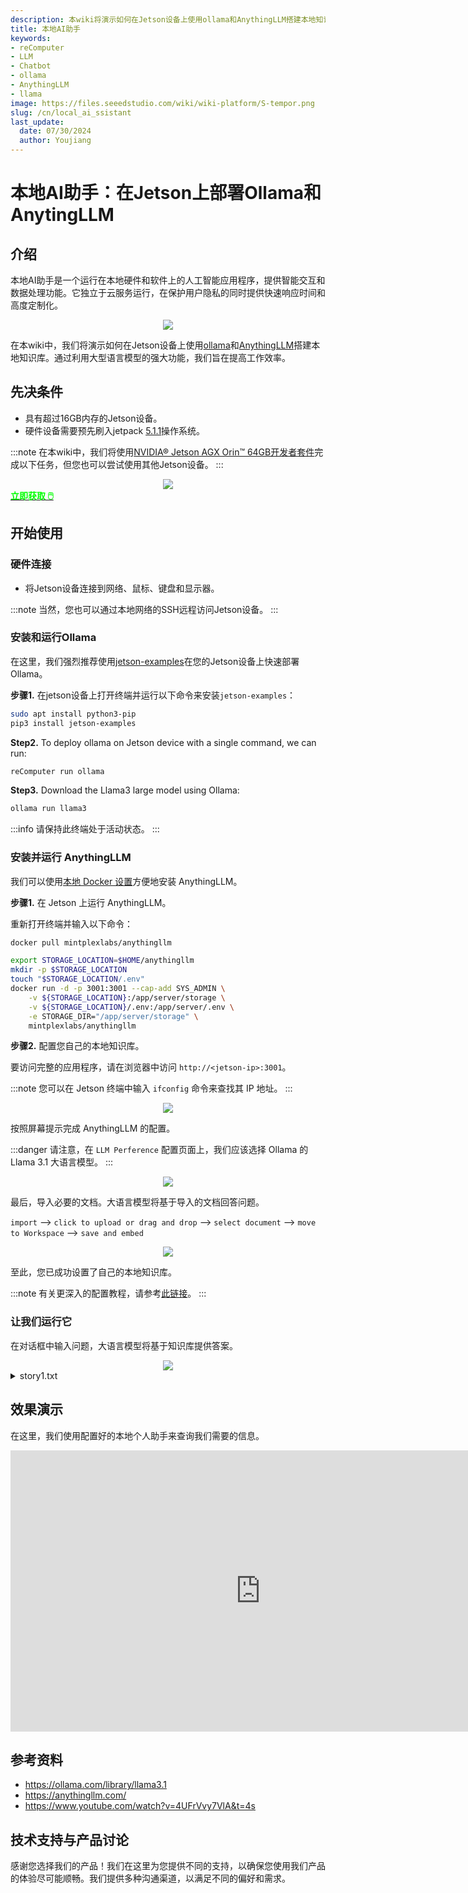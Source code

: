 ```yaml
---
description: 本wiki将演示如何在Jetson设备上使用ollama和AnythingLLM搭建本地知识库。通过利用大型语言模型的强大功能，我们旨在提高工作效率。
title: 本地AI助手
keywords:
- reComputer
- LLM
- Chatbot
- ollama
- AnythingLLM
- llama
image: https://files.seeedstudio.com/wiki/wiki-platform/S-tempor.png
slug: /cn/local_ai_ssistant
last_update:
  date: 07/30/2024
  author: Youjiang
---
```



# 本地AI助手：在Jetson上部署Ollama和AnytingLLM

## 介绍

本地AI助手是一个运行在本地硬件和软件上的人工智能应用程序，提供智能交互和数据处理功能。它独立于云服务运行，在保护用户隐私的同时提供快速响应时间和高度定制化。

<div align="center">
    <img width={800}
     src="https://files.seeedstudio.com/wiki/reComputer/Application/local-ai-assistant/ai-assistant.png" />
</div>

在本wiki中，我们将演示如何在Jetson设备上使用[ollama](https://ollama.com/)和[AnythingLLM](https://anythingllm.com/)搭建本地知识库。通过利用大型语言模型的强大功能，我们旨在提高工作效率。

## 先决条件

- 具有超过16GB内存的Jetson设备。
- 硬件设备需要预先刷入jetpack [5.1.1](https://wiki.seeedstudio.com/reComputer_Intro/)操作系统。

:::note
在本wiki中，我们将使用[NVIDIA® Jetson AGX Orin™ 64GB开发者套件](https://www.seeedstudio.com/NVIDIArJetson-AGX-Orintm-64GB-Developer-Kit-p-5641.html)完成以下任务，但您也可以尝试使用其他Jetson设备。
:::

<div align="center">
    <img width={800}
     src="https://files.seeedstudio.com/wiki/reComputer/Application/local-ai-assistant/AGX-Orin.png" />
</div>

<div class="get_one_now_container" style={{textAlign: 'center'}}>
    <a class="get_one_now_item" href="https://www.seeedstudio.com/AGX-Orin-32GB-H01-Kit-p-5569.html?queryID=a07376a957f072a4f755e1832fa0e544&objectID=5569&indexName=bazaar_retailer_products" target="_blank">
        <strong><span><font color={'FFFFFF'} size={"4"}> 立即获取 🖱️</font></span></strong>
    </a>
</div>

## 开始使用

### 硬件连接

- 将Jetson设备连接到网络、鼠标、键盘和显示器。

:::note
当然，您也可以通过本地网络的SSH远程访问Jetson设备。
:::

### 安装和运行Ollama

在这里，我们强烈推荐使用[jetson-examples](https://github.com/Seeed-Projects/jetson-examples)在您的Jetson设备上快速部署Ollama。

**步骤1.** 在jetson设备上打开终端并运行以下命令来安装`jetson-examples`：

```bash
sudo apt install python3-pip
pip3 install jetson-examples
```

**Step2.** To deploy ollama on Jetson device with a single command, we can run:

```bash
reComputer run ollama
```

**Step3.** Download the Llama3 large model using Ollama:

```bash
ollama run llama3
```

:::info
请保持此终端处于活动状态。
:::

### 安装并运行 AnythingLLM

我们可以使用[本地 Docker 设置](https://docs.anythingllm.com/installation/self-hosted/local-docker#recommend-way-to-run-dockerized-anythingllm)方便地安装 AnythingLLM。

**步骤1.** 在 Jetson 上运行 AnythingLLM。

重新打开终端并输入以下命令：

```bash
docker pull mintplexlabs/anythingllm

export STORAGE_LOCATION=$HOME/anythingllm 
mkdir -p $STORAGE_LOCATION 
touch "$STORAGE_LOCATION/.env" 
docker run -d -p 3001:3001 --cap-add SYS_ADMIN \
    -v ${STORAGE_LOCATION}:/app/server/storage \
    -v ${STORAGE_LOCATION}/.env:/app/server/.env \
    -e STORAGE_DIR="/app/server/storage" \
    mintplexlabs/anythingllm
```

**步骤2.** 配置您自己的本地知识库。

要访问完整的应用程序，请在浏览器中访问 `http://<jetson-ip>:3001`。

:::note
您可以在 Jetson 终端中输入 `ifconfig` 命令来查找其 IP 地址。
:::

<div align="center">
    <img width={800}
     src="https://files.seeedstudio.com/wiki/reComputer/Application/local-ai-assistant/anythingllm-init.png" />
</div>

按照屏幕提示完成 AnythingLLM 的配置。

:::danger
请注意，在 `LLM Perference` 配置页面上，我们应该选择 Ollama 的 Llama 3.1 大语言模型。
:::

<div align="center">
    <img width={800}
     src="https://files.seeedstudio.com/wiki/reComputer/Application/local-ai-assistant/select-ollama.png" />
</div>

最后，导入必要的文档。大语言模型将基于导入的文档回答问题。

`import` --> `click to upload or drag and drop` --> `select document` --> `move to Workspace` --> `save and embed`

<div align="center">
    <img width={800}
     src="https://files.seeedstudio.com/wiki/reComputer/Application/local-ai-assistant/inport-doc.png" />
</div>

至此，您已成功设置了自己的本地知识库。

:::note
有关更深入的配置教程，请参考[此链接](https://docs.anythingllm.com/)。
:::

### 让我们运行它

在对话框中输入问题，大语言模型将基于知识库提供答案。

<div align="center">
    <img width={800}
     src="https://files.seeedstudio.com/wiki/reComputer/Application/local-ai-assistant/test.png" />
</div>

<details>

<summary> story1.txt </summary>

```txt
Once upon a time in a quaint village nestled between rolling hills, there was a young girl named Eliza who loved to explore the woods behind her home. The forest was a magical place, filled with tall trees that whispered secrets, streams that sang soft melodies, and flowers that seemed to glow under the moonlight.

One sunny morning, Eliza set out on one of her adventures, her heart brimming with excitement. As she wandered deeper into the forest, she discovered a hidden path she had never seen before. The path was lined with shimmering stones that sparkled like stars. Curious and intrigued, Eliza followed it.

After a short walk, the path led her to a magnificent clearing where a majestic oak tree stood in the center. At the base of the tree was a small, ornate door. It was covered in intricate carvings of animals and vines. Eliza, with her heart pounding with both excitement and nervousness, gently pushed the door open.

Inside, she found herself in a cozy, enchanted room. There were shelves lined with books and strange artifacts, and a warm fire crackling in a stone hearth. In the middle of the room, a wise old owl perched on a branch of a large, leafy plant.

The owl looked at Eliza with kind, knowing eyes. “Welcome, young traveler,” it hooted softly. “I am Oliver, the guardian of this magical realm. Few people find their way here. You must have a special heart.”

Eliza’s eyes widened in awe. “What is this place?” she asked.

“This is the Realm of Wonders,” Oliver explained. “It is a place where dreams come to life and where those with pure intentions can find their heart’s true desire.”

Eliza gazed around the room, her curiosity piqued. “What can I do here?”

Oliver smiled. “You can make a wish. But remember, wishes made here come with great responsibility. They have the power to change not just your life but the lives of those around you.”

Eliza thought long and hard. She remembered how her village had been struggling with drought and how her friends and family were suffering. With a determined look, she made her wish.

“I wish for rain to fall upon my village and bring life back to the land.”

Oliver nodded approvingly. “A selfless wish. It will be granted.”

The next morning, as Eliza returned to her village, dark clouds gathered in the sky, and a gentle rain began to fall. The villagers looked up in amazement as the parched earth drank in the life-giving water. The fields began to turn green, and the village flourished once more.

Eliza’s heart swelled with joy as she realized the impact of her wish. The Realm of Wonders had given her the chance to make a difference, and she learned that true magic comes from caring for others.

From that day on, Eliza continued to explore the woods, knowing that the true wonders of life were found in kindness and selflessness.

And so, the village thrived, and Eliza’s adventures became the stuff of legends, reminding everyone that magic, indeed, begins with a kind heart.
```

</details>

## 效果演示

在这里，我们使用配置好的本地个人助手来查询我们需要的信息。

<div align="center">
<iframe width="800" height="450" src="https://www.youtube.com/embed/JjPfXNqhO1g" title="Local AI Assistant : Deploy Ollama and AnytingLLM on Jetson" frameborder="0" allow="accelerometer; autoplay; clipboard-write; encrypted-media; gyroscope; picture-in-picture; web-share" referrerpolicy="strict-origin-when-cross-origin" allowfullscreen></iframe>
</div>

## 参考资料

- https://ollama.com/library/llama3.1
- https://anythingllm.com/
- https://www.youtube.com/watch?v=4UFrVvy7VlA&t=4s

## 技术支持与产品讨论

感谢您选择我们的产品！我们在这里为您提供不同的支持，以确保您使用我们产品的体验尽可能顺畅。我们提供多种沟通渠道，以满足不同的偏好和需求。

<div class="button_tech_support_container">
<a href="https://forum.seeedstudio.com/" class="button_forum"></a>
<a href="https://www.seeedstudio.com/contacts" class="button_email"></a>
</div>

<div class="button_tech_support_container">
<a href="https://discord.gg/eWkprNDMU7" class="button_discord"></a>
<a href="https://github.com/Seeed-Studio/wiki-documents/discussions/69" class="button_discussion"></a>
</div>
